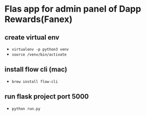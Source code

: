 # Flas app for admin panel of Dapp Rewards(Fanex)

## create virtual env
- `virtualenv -p python3 venv`
- `source /venv/bin/activate`
## install flow cli (mac)
- `brew install flow-cli`
## run flask project port 5000
- `python run.py`

